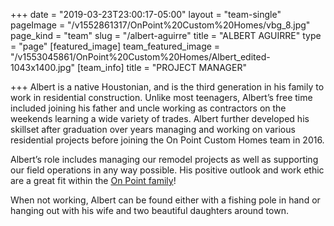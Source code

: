 +++
date = "2019-03-23T23:00:17-05:00"
layout = "team-single"
pageImage = "/v1552861317/OnPoint%20Custom%20Homes/vbg_8.jpg"
page_kind = "team"
slug = "/albert-aguirre"
title = "ALBERT AGUIRRE"
type = "page"
[featured_image]
team_featured_image = "/v1553045861/OnPoint%20Custom%20Homes/Albert_edited-1043x1400.jpg"
[team_info]
title = "PROJECT MANAGER"

+++
Albert is a native Houstonian, and is the third generation in his family to work in residential construction. Unlike most teenagers, Albert’s free time included joining his father and uncle working as contractors on the weekends learning a wide variety of trades. Albert further developed his skillset after graduation over years managing and working on various residential projects before joining the On Point Custom Homes team in 2016.

Albert’s role includes managing our remodel projects as well as supporting our field operations in any way possible. His positive outlook and work ethic are a great fit within the [On Point family](https://onpointcustomhomes.com/about-us/)!

When not working, Albert can be found either with a fishing pole in hand or hanging out with his wife and two beautiful daughters around town.